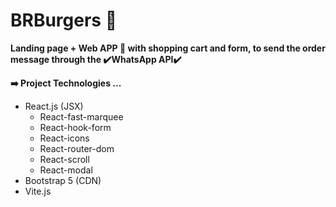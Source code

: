 # BRBurgers 🍔

**Landing page + Web APP 📲 with shopping cart and form, to send the order message through the ✔️WhatsApp API✔️**

**➡️ Project Technologies ...**

- React.js (JSX)
    - React-fast-marquee
    - React-hook-form
    - React-icons
    - React-router-dom
    - React-scroll
    - React-modal
- Bootstrap 5 (CDN)
- Vite.js


